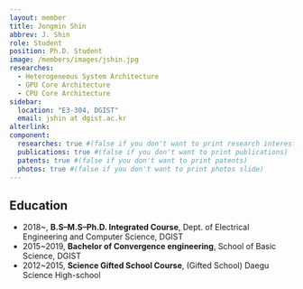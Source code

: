 ```yaml
---
layout: member
title: Jongmin Shin
abbrev: J. Shin
role: Student
position: Ph.D. Student
image: /members/images/jshin.jpg
researches:
  - Heterogeneous System Architecture
  - GPU Core Architecture
  - CPU Core Architecture
sidebar:
  location: "E3-304, DGIST"
  email: jshin at dgist.ac.kr
alterlink: 
component:
  researches: true #(false if you don't want to print research interest)
  publications: true #(false if you don't want to print publications)
  patents: true #(false if you don't want to print patents)
  photos: true #(false if you don't want to print photos slide)
---
```


## Education
* 2018~, **B.S–M.S–Ph.D. Integrated Course**, Dept. of Electrical Engineering and Computer Science, DGIST
* 2015~2019, **Bachelor of Convergence engineering**, School of Basic Science, DGIST
* 2012~2015, **Science Gifted School Course**, (Gifted School) Daegu Science High-school
